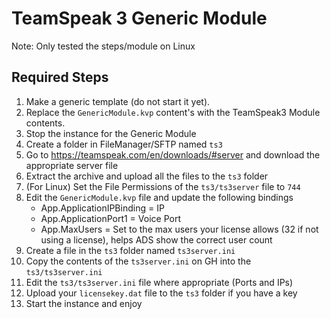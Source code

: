 # TeamSpeak 3 Generic Module
Note: Only tested the steps/module on Linux

## Required Steps
1. Make a generic template (do not start it yet).
2. Replace the `GenericModule.kvp` content's with the TeamSpeak3 Module contents.
3. Stop the instance for the Generic Module
4. Create a folder in FileManager/SFTP named `ts3`
5. Go to https://teamspeak.com/en/downloads/#server and download the appropriate server file
6. Extract the archive and upload all the files to the `ts3` folder
7. (For Linux) Set the File Permissions of the `ts3/ts3server` file to `744`
8. Edit the `GenericModule.kvp` file and update the following bindings
	* App.ApplicationIPBinding = IP
	* App.ApplicationPort1 = Voice Port
	* App.MaxUsers = Set to the max users your license allows (32 if not using a license), helps ADS show the correct user count
9. Create a file in the `ts3` folder named `ts3server.ini`
10. Copy the contents of the `ts3server.ini` on GH into the `ts3/ts3server.ini`
11. Edit the `ts3/ts3server.ini` file where appropriate (Ports and IPs)
12. Upload your `licensekey.dat` file to the `ts3` folder if you have a key
13. Start the instance and enjoy